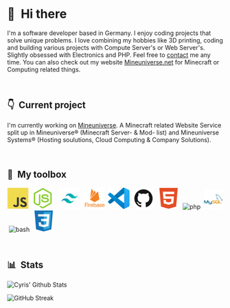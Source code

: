 # 👋 &nbsp;Hi there

I'm a software developer based in Germany. I enjoy coding projects that solve unique problems. I love combining my hobbies like 3D printing, coding and building various projects with Compute Server's or Web Server's. Slightly obsessed with Electronics and PHP. Feel free to [contact](mailto:ferrisfugger@mineuniverse.net) me any time. You can also check out my website [Mineuniverse.net](https://mineuniverse.net) for Minecraft or Computing related things.

&nbsp;

## 👇 &nbsp;Current project

I'm currently working on [Mineuniverse](https://mineuniverse.net). A Minecraft related Website Service split up in Mineuniverse® (Minecraft Server- & Mod- list) and Mineuniverse Systems® (Hosting soulutions, Cloud Computing & Company Solutions).


&nbsp;


## 🧰 &nbsp;My toolbox

<img  src="https://raw.githubusercontent.com/devicons/devicon/1119b9f84c0290e0f0b38982099a2bd027a48bf1/icons/javascript/javascript-original.svg" alt="JavaScript" width="50" height="50"/> &nbsp;<img  src="https://raw.githubusercontent.com/devicons/devicon/1119b9f84c0290e0f0b38982099a2bd027a48bf1/icons/nodejs/nodejs-plain.svg" alt="NodeJS" width="50" height="50"/> &nbsp; <img  src="https://github.com/Ferris-Fugger/Ferris-Fugger/blob/main/assets/TailwindCSS.png?raw=true" alt="TailwindCSS"/> &nbsp;<img src="https://raw.githubusercontent.com/devicons/devicon/1119b9f84c0290e0f0b38982099a2bd027a48bf1/icons/firebase/firebase-plain-wordmark.svg" alt="Firebase" width="50" height="50"/> &nbsp;<img  src="https://raw.githubusercontent.com/devicons/devicon/1119b9f84c0290e0f0b38982099a2bd027a48bf1/icons/vscode/vscode-original.svg" alt="VSCode" width="50" height="50"/> &nbsp;<img  src="https://github.com/Ferris-Fugger/Ferris-Fugger/blob/main/assets/Github.png?raw=true" alt="Github"/> &nbsp;<img  src="https://raw.githubusercontent.com/devicons/devicon/1119b9f84c0290e0f0b38982099a2bd027a48bf1/icons/html5/html5-plain.svg" alt="HTML5" width="50" height="50"/> &nbsp;<img src="https://cdn.jsdelivr.net/gh/devicons/devicon/icons/php/php-original.svg" alt="php" width="45" height="45"/> &nbsp;<img src="https://raw.githubusercontent.com/devicons/devicon/master/icons/mysql/mysql-original-wordmark.svg" alt="mysql" width="45" height="45"/> &nbsp;<img src="https://camo.githubusercontent.com/df1404f038a8252dec0847c94dcd4f0be9c4491a2682bc601d276f835e8eaa5d/68747470733a2f2f63646e2e6a7364656c6976722e6e65742f67682f64657669636f6e732f64657669636f6e2f69636f6e732f626173682f626173682d6f726967696e616c2e737667" alt="bash" width="45" height="45"/> &nbsp;<img  src="https://raw.githubusercontent.com/devicons/devicon/1119b9f84c0290e0f0b38982099a2bd027a48bf1/icons/css3/css3-original.svg" alt="CSS3" width="50" height="50"/>

&nbsp;


## 📊 &nbsp;Stats

![Cyris' Github Stats](https://github-readme-stats.vercel.app/api?username=Ferris-Fugger&hide=contribs,prs&show_icons=true&bg_color=0d1116&title_color=ce09ec&text_color=a4aacb&icon_color=007ec6)

![GitHub Streak](https://github-readme-streak-stats.herokuapp.com/?user=Ferris-Fugger&theme=dark&count_private=true&bg_color=0d1116&title_color=ce09ec&text_color=a4aacb&icon_color=007ec6)
